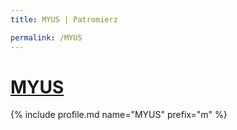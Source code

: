 ```yaml
---
title: MYUS | Patromierz

permalink: /MYUS
---
```


# [MYUS](https://patronite.pl/MYUS)

{% include profile.md name="MYUS" prefix="m" %}
